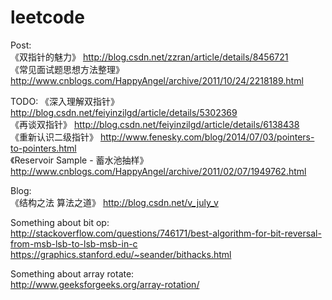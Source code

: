 leetcode
========
Post:  
《双指针的魅力》 http://blog.csdn.net/zzran/article/details/8456721  
《常见面试题思想方法整理》 http://www.cnblogs.com/HappyAngel/archive/2011/10/24/2218189.html  

TODO:
《深入理解双指针》 http://blog.csdn.net/feiyinzilgd/article/details/5302369  
《再谈双指针》 http://blog.csdn.net/feiyinzilgd/article/details/6138438  
《重新认识二级指针》 http://www.fenesky.com/blog/2014/07/03/pointers-to-pointers.html  
《Reservoir Sample - 蓄水池抽样》 http://www.cnblogs.com/HappyAngel/archive/2011/02/07/1949762.html  

Blog:  
《结构之法 算法之道》 http://blog.csdn.net/v_july_v  

Something about bit op:  
http://stackoverflow.com/questions/746171/best-algorithm-for-bit-reversal-from-msb-lsb-to-lsb-msb-in-c  
https://graphics.stanford.edu/~seander/bithacks.html  


Something about array rotate:  
http://www.geeksforgeeks.org/array-rotation/  

